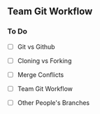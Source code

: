 ## Team Git Workflow

### To Do
- [ ] Git vs Github
- [ ] Cloning vs Forking
- [ ] Merge Conflicts
- [ ] Team Git Workflow
- [ ] Other People's Branches































